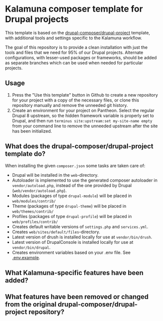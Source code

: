 # Kalamuna composer template for Drupal projects

This template is based on the [drupal-composer/drupal-project](https://github.com/drupal-composer/drupal-project) template, with additional tools and settings specific to the Kalamuna workflow.

The goal of this repository is to provide a clean installation with just the tools and files that we need for 95% of our Drupal projects. Alternate configurations, with lesser-used packages or frameworks, should be added as separate branches which can be used when needed for particular projects.

## Usage

1. Press the "Use this template" button in Github to create a new repository for your project with a copy of the necessary files, or clone this repository manually and remove the unneeded git history.
1. Create an environment for your project on Pantheon. Select the regular Drupal 8 upstream, so the hidden framework variable is properly set to Drupal, and then run `terminus site:upstream:set my-site-name empty` from your command line to remove the unneeded upstream after the site has been initialized.

## What does the drupal-composer/drupal-project template do?

When installing the given `composer.json` some tasks are taken care of:

* Drupal will be installed in the `web`-directory.
* Autoloader is implemented to use the generated composer autoloader in `vendor/autoload.php`,
  instead of the one provided by Drupal (`web/vendor/autoload.php`).
* Modules (packages of type `drupal-module`) will be placed in `web/modules/contrib/`
* Theme (packages of type `drupal-theme`) will be placed in `web/themes/contrib/`
* Profiles (packages of type `drupal-profile`) will be placed in `web/profiles/contrib/`
* Creates default writable versions of `settings.php` and `services.yml`.
* Creates `web/sites/default/files`-directory.
* Latest version of drush is installed locally for use at `vendor/bin/drush`.
* Latest version of DrupalConsole is installed locally for use at `vendor/bin/drupal`.
* Creates environment variables based on your .env file. See [.env.example](.env.example).

## What Kalamuna-specific features have been added?

## What features have been removed or changed from the original drupal-composer/drupal-project repository?
